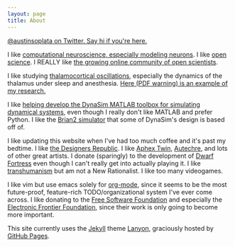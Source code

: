 ```yaml
---
layout: page
title: About
---
```


[@austinsoplata on Twitter. Say hi if you're
here.](https://twitter.com/austinsoplata)

I like [computational neuroscience, especially modeling
neurons](https://en.wikipedia.org/wiki/Computational_neuroscience). I like [open
science](https://en.wikipedia.org/wiki/Open_science). I REALLY like [the growing
online community of open
scientists](https://twitter.com/austinsoplata/lists/opencompneuroscience).

I like studying [thalamocortical
oscillations](http://www.scholarpedia.org/article/Thalamocortical_oscillations),
especially the dynamics of the thalamus under sleep and anesthesia. [Here (PDF
warning) is an example of my
research.](http://asoplata.github.io/posters/ASoplata-SFN2016-poster.pdf)

I like [helping develop the DynaSim MATLAB toolbox for simulating dynamical
systems](https://github.com/dynasim/dynasim), even though I really don't like
MATLAB and prefer Python. I like the [Brian2
simulator](https://brian2.readthedocs.io/en/stable/) that some of DynaSim's
design is based off of.

I like updating this website when I've had too much coffee and it's past my
bedtime. I like [the Designers Republic](http://www.thedesignersrepublic.com/).
I like [Aphex Twin](https://warp.net/artists/aphex-twin/),
[Autechre](https://autechre.bleepstores.com/), and lots of other great artists.
I donate (sparingly) to the development of [Dwarf
Fortress](http://www.bay12games.com/dwarves/) even though I can't really get
into actually playing it. I like
[transhumanism](https://en.wikipedia.org/wiki/Transhumanism) but am not a
New Rationalist. I like too many videogames.

I like vim but use emacs solely for [org-mode](http://orgmode.org/), since it
seems to be the most future-proof, feature-rich TODO/organizational system I've
ever come across. I like donating to the [Free Software
Foundation](http://www.fsf.org/) and especially the [Electronic Frontier
Foundation](https://www.eff.org/), since their work is only going to become more
important.

This site currently uses the <a href="http://jekyllrb.com"
target="_blank">Jekyll</a> theme <a href="http://lanyon.getpoole.com"
target="_blank">Lanyon</a>, graciously hosted by <a
href="https://pages.github.com" target="_blank">GitHub Pages</a>.
